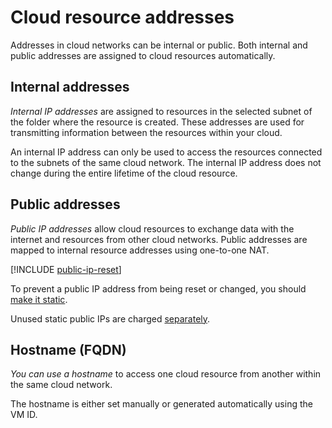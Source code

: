 # Cloud resource addresses

Addresses in cloud networks can be internal or public. Both internal and public addresses are assigned to cloud resources automatically.

## Internal addresses

_Internal IP addresses_ are assigned to resources in the selected subnet of the folder where the resource is created. These addresses are used for transmitting information between the resources within your cloud.

An internal IP address can only be used to access the resources connected to the subnets of the same cloud network. The internal IP address does not change during the entire lifetime of the cloud resource.

## Public addresses

_Public IP addresses_ allow cloud resources to exchange data with the internet and resources from other cloud networks. Public addresses are mapped to internal resource addresses using one-to-one NAT.

[!INCLUDE [public-ip-reset](../../_includes/public-ip-reset.md)]

To prevent a public IP address from being reset or changed, you should [make it static](../operations/set-static-ip).

Unused static public IPs are charged [separately](../pricing).

## Hostname (FQDN)

_You can use a hostname_ to access one cloud resource from another within the same cloud network.

The hostname is either set manually or generated automatically using the VM ID.

